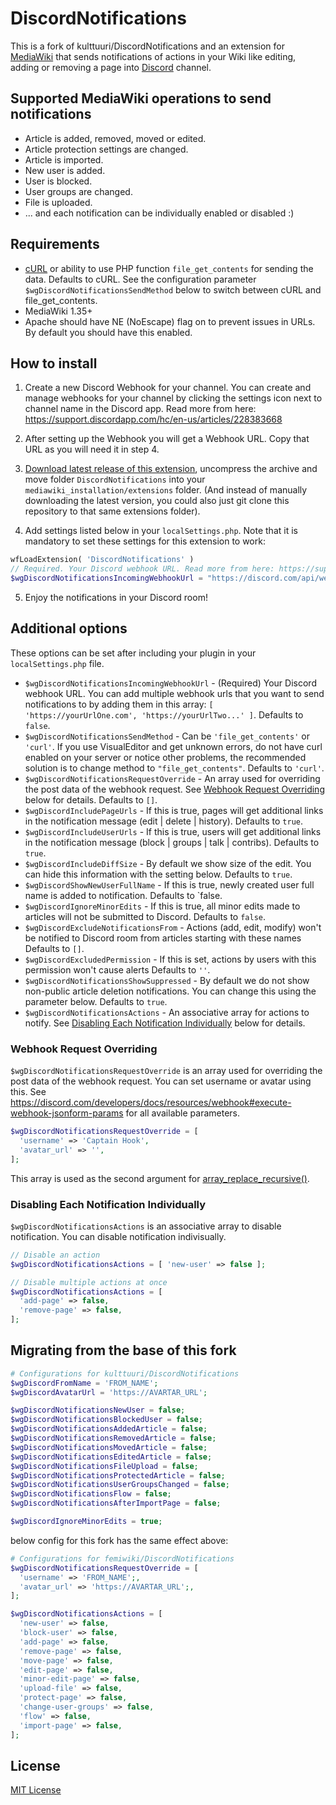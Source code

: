 # DiscordNotifications

This is a fork of kulttuuri/DiscordNotifications and an extension for [MediaWiki](https://www.mediawiki.org/wiki/MediaWiki) that sends notifications of actions in your Wiki like editing, adding or removing a page into [Discord](https://discordapp.com/) channel.

## Supported MediaWiki operations to send notifications

- Article is added, removed, moved or edited.
- Article protection settings are changed.
- Article is imported.
- New user is added.
- User is blocked.
- User groups are changed.
- File is uploaded.
- ... and each notification can be individually enabled or disabled :)

## Requirements

- [cURL](http://curl.haxx.se/) or ability to use PHP function `file_get_contents` for sending the data. Defaults to cURL. See the configuration parameter `$wgDiscordNotificationsSendMethod` below to switch between cURL and file_get_contents.
- MediaWiki 1.35+
- Apache should have NE (NoEscape) flag on to prevent issues in URLs. By default you should have this enabled.

## How to install

1. Create a new Discord Webhook for your channel. You can create and manage webhooks for your channel by clicking the settings icon next to channel name in the Discord app. Read more from here: https://support.discordapp.com/hc/en-us/articles/228383668

2. After setting up the Webhook you will get a Webhook URL. Copy that URL as you will need it in step 4.

3. [Download latest release of this extension](https://github.com/kulttuuri/discord_mediawiki/archive/master.zip), uncompress the archive and move folder `DiscordNotifications` into your `mediawiki_installation/extensions` folder. (And instead of manually downloading the latest version, you could also just git clone this repository to that same extensions folder).

4. Add settings listed below in your `localSettings.php`. Note that it is mandatory to set these settings for this extension to work:

```php
wfLoadExtension( 'DiscordNotifications' )
// Required. Your Discord webhook URL. Read more from here: https://support.discord.com/hc/articles/228383668
$wgDiscordNotificationsIncomingWebhookUrl = "https://discord.com/api/webhooks/xx/xxxx";
```

5. Enjoy the notifications in your Discord room!

## Additional options

These options can be set after including your plugin in your `localSettings.php` file.

- `$wgDiscordNotificationsIncomingWebhookUrl` - (Required) Your Discord webhook URL. You can add multiple webhook urls that you want to send notifications to by adding them in this array: `[ 'https://yourUrlOne.com', 'https://yourUrlTwo...' ]`. Defaults to `false`.
- `$wgDiscordNotificationsSendMethod` - Can be `'file_get_contents'` or `'curl'`. If you use VisualEditor and get unknown errors, do not have curl enabled on your server or notice other problems, the recommended solution is to change method to `"file_get_contents"`. Defaults to `'curl'`.
- `$wgDiscordNotificationsRequestOverride` - An array used for overriding the post data of the webhook request. See [Webhook Request Overriding](#webhook-request-overriding) below for details. Defaults to `[]`.
- `$wgDiscordIncludePageUrls` - If this is true, pages will get additional links in the notification message (edit \| delete \| history). Defaults to `true`.
- `$wgDiscordIncludeUserUrls` - If this is true, users will get additional links in the notification message (block \| groups \| talk \| contribs). Defaults to `true`.
- `$wgDiscordIncludeDiffSize` - By default we show size of the edit. You can hide this information with the setting below. Defaults to `true`.
- `$wgDiscordShowNewUserFullName` - If this is true, newly created user full name is added to notification. Defaults to `false.
- `$wgDiscordIgnoreMinorEdits` - If this is true, all minor edits made to articles will not be submitted to Discord. Defaults to `false`.
- `$wgDiscordExcludeNotificationsFrom` - Actions (add, edit, modify) won't be notified to Discord room from articles starting with these names Defaults to `[]`.
- `$wgDiscordExcludedPermission` - If this is set, actions by users with this permission won't cause alerts Defaults to `''`.
- `$wgDiscordNotificationsShowSuppressed` - By default we do not show non-public article deletion notifications. You can change this using the parameter below. Defaults to `true`.
- `$wgDiscordNotificationsActions` - An associative array for actions to notify. See [Disabling Each Notification Individually](#disabling-each-notification-individually) below for details.

### Webhook Request Overriding

`$wgDiscordNotificationsRequestOverride` is an array used for overriding the post data of the webhook request. You can set username or avatar using this.
See https://discord.com/developers/docs/resources/webhook#execute-webhook-jsonform-params for all available parameters.

```php
$wgDiscordNotificationsRequestOverride = [
  'username' => 'Captain Hook',
  'avatar_url' => '',
];
```

This array is used as the second argument for [array_replace_recursive()].

### Disabling Each Notification Individually

`$wgDiscordNotificationsActions` is an associative array to disable notification. You can disable notification indivisually.

```php
// Disable an action
$wgDiscordNotificationsActions = [ 'new-user' => false ];

// Disable multiple actions at once
$wgDiscordNotificationsActions = [
  'add-page' => false,
  'remove-page' => false,
];
```

## Migrating from the base of this fork

```php
# Configurations for kulttuuri/DiscordNotifications
$wgDiscordFromName = 'FROM_NAME';
$wgDiscordAvatarUrl = 'https://AVARTAR_URL';

$wgDiscordNotificationsNewUser = false;
$wgDiscordNotificationsBlockedUser = false;
$wgDiscordNotificationsAddedArticle = false;
$wgDiscordNotificationsRemovedArticle = false;
$wgDiscordNotificationsMovedArticle = false;
$wgDiscordNotificationsEditedArticle = false;
$wgDiscordNotificationsFileUpload = false;
$wgDiscordNotificationsProtectedArticle = false;
$wgDiscordNotificationsUserGroupsChanged = false;
$wgDiscordNotificationsFlow = false;
$wgDiscordNotificationsAfterImportPage = false;

$wgDiscordIgnoreMinorEdits = true;
```

below config for this fork has the same effect above:

```php
# Configurations for femiwiki/DiscordNotifications
$wgDiscordNotificationsRequestOverride = [
  'username' => 'FROM_NAME';,
  'avatar_url' => 'https://AVARTAR_URL';,
];

$wgDiscordNotificationsActions = [
  'new-user' => false,
  'block-user' => false,
  'add-page' => false,
  'remove-page' => false,
  'move-page' => false,
  'edit-page' => false,
  'minor-edit-page' => false,
  'upload-file' => false,
  'protect-page' => false,
  'change-user-groups' => false,
  'flow' => false,
  'import-page' => false,
];
```

## License

[MIT License](http://en.wikipedia.org/wiki/MIT_License)

[array_replace_recursive()]: https://www.php.net/manual/en/function.array-replace-recursive.php

